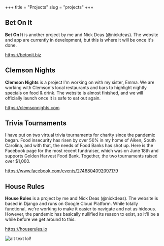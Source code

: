 +++
title = "Projects"
slug = "projects"
+++

## Bet On It
**Bet On It** is another project by me and Nick Deas (@nickdeas). The website and app are currently in development, but this is where it will be once it's done. 

https://betonit.biz

## Clemson Nights
**Clemson Nights** is a project I'm working on with my sister, Emma. We are working with Clemson's local restaurants and bars to highlight nightly specials on food & drink. The website is almost finished, and we will officially launch once it is safe to eat out again.

https://clemsonnights.com

## Trivia Tournaments
I have put on two virtual trivia tournaments for charity since the pandemic began. Food insecurity has risen by over 50% in my home of Aiken, South Carolina, and with that, the needs of Food Banks has shot up. Here is the Facebook page for the most recent fundraiser, which was on June 18th and supports Golden Harvest Food Bank. Together, the two tournaments raised over $1,000.

https://www.facebook.com/events/2746804092097179

## House Rules
**House Rules** is a project by me and Nick Deas (@nickdeas). The website is based in Django and runs on Google Cloud Platform. While totally functional, we're working to make it easier to navigate and not as hideous. However, the pandemic has basically nullified its reason to exist, so it'll be a while before we get around to this.

https://houserules.io

![alt text lol!](/images/avatar.jpg "title text")